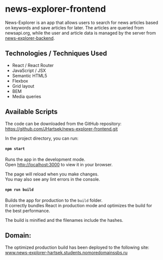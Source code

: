# news-explorer-frontend

News-Explorer is an app that allows users to search for news articles based on keywords and save articles for later. The articles are queried from newsapi.org, while the user and article data is managed by the server from [news-explorer-backend](https://github.com/JHartsek/news-explorer-backend.git).

## Technologies / Techniques Used

- React / React Router
- JavaScript / JSX
- Semantic HTML5
- Flexbox
- Grid layout
- BEM
- Media queries

## Available Scripts

The code can be downloaded from the GitHub repository:
https://github.com/JHartsek/news-explorer-frontend.git

In the project directory, you can run:

#### `npm start`

Runs the app in the development mode.\
Open [http://localhost:3000](http://localhost:3000) to view it in your browser.

The page will reload when you make changes.\
You may also see any lint errors in the console.

#### `npm run build`

Builds the app for production to the `build` folder.\
It correctly bundles React in production mode and optimizes the build for the best performance.

The build is minified and the filenames include the hashes.

## Domain:

The optimized production build has been deployed to the following site:
www.news-explorer-hartsek.students.nomoredomainssbs.ru
